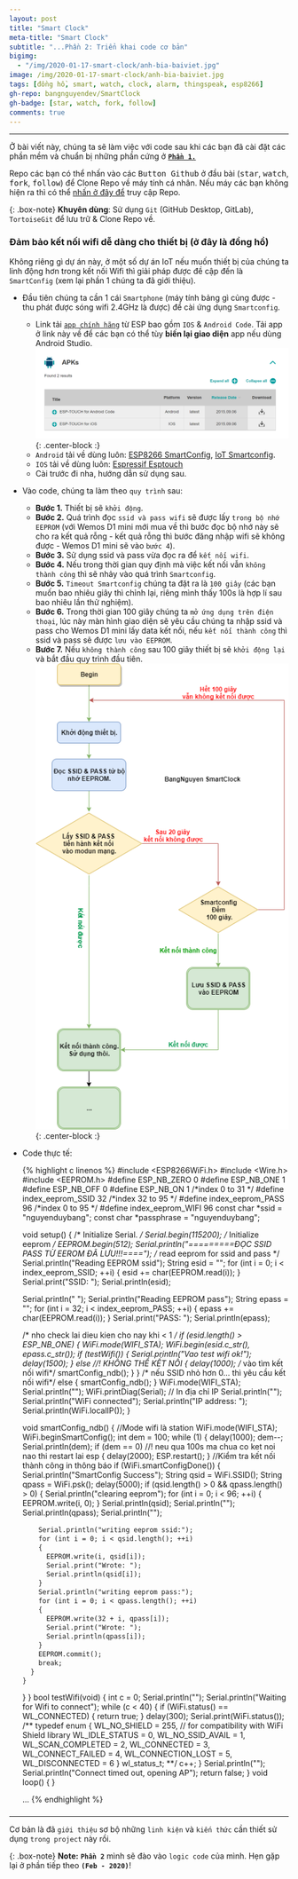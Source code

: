 ```yaml
---
layout: post
title: "Smart Clock"
meta-title: "Smart Clock"
subtitle: "...Phần 2: Triển khai code cơ bản"
bigimg:
  - "/img/2020-01-17-smart-clock/anh-bia-baiviet.jpg"
image: /img/2020-01-17-smart-clock/anh-bia-baiviet.jpg
tags: [đồng hồ, smart, watch, clock, alarm, thingspeak, esp8266]
gh-repo: bangnguyendev/SmartClock
gh-badge: [star, watch, fork, follow]
comments: true
---
```

----------------------------------------------------------------------------
Ở bài viết này, chúng ta sẽ làm việc với code sau khi các bạn đã cài đặt các phần mềm và chuẩn bị những phần cứng ở [**`Phần 1.`**](https://bangnguyendev.github.io/2020-01-17-smart-clock/ "Phần 1: Giới thiệu dự án")

Repo các bạn có thể nhấn vào các <kbd>Button Github</kbd> ở đầu bài (<kbd>star</kbd>, <kbd>watch</kbd>, <kbd>fork</kbd>, <kbd>follow</kbd>) để Clone Repo về máy tính cá nhân. Nếu máy các bạn không hiện ra thì có thể [nhấn ở đây để](https://github.com/bangnguyendev/SmartClock/ "Smart Clock") truy cập Repo.

{: .box-note}
**Khuyên dùng**: Sử dụng `Git` (GitHub Desktop, GitLab), `TortoiseGit` để lưu trữ & Clone Repo về.


### Đảm bảo kết nối wifi dễ dàng cho thiết bị (ở đây là đồng hồ)
Không riêng gì dự án này, ở một số dự án IoT nếu muốn thiết bị của chúng ta linh động hơn trong kết nối Wifi thì giải pháp được đề cập đến là `SmartConfig` (xem lại phần 1 chúng ta đã giới thiệu).
  - Đầu tiên chúng ta cần 1 cái `Smartphone` (máy tính bảng gì củng được - thu phát được sóng wifi 2.4GHz là được) để cài ứng dụng `Smartconfig`.
    - Link tải [`app chính hãng`](https://www.espressif.com/en/products/software/esp-touch/resources) từ ESP bao gồm `IOS` & `Android Code`. Tải app ở link này về để các bạn có thể tùy **biến lại giao diện** app nếu dùng Android Studio.
    ![Hình ảnh mô tả](/img/2020-01-23-smart-clock/APK_APP_SMARTCONFIG.png "Vào mục APKs để tải ứng dụng"){: .center-block :}
    - `Android` tải về dùng luôn: [ESP8266 SmartConfig](https://play.google.com/store/apps/details?id=com.cmmakerclub.iot.esptouch&hl=vi), [IoT Smartconfig](https://play.google.com/store/apps/details?id=com.iotmaker&hl=vi).
    - `IOS` tải về dùng luôn: [Espressif Esptouch](https://apps.apple.com/us/app/espressif-esptouch/id1071176700)
    - Cài trước đi nha, hướng dẫn sử dụng sau.
  - Vào code, chúng ta làm theo `quy trình` sau: 
    - **Bước 1.** Thiết bị sẽ `khởi động`.
    - **Bước 2.** Quá trình đọc `ssid và pass wifi` sẽ được lấy `trong bộ nhớ EEPROM` (với Wemos D1 mini mới mua về thì bước đọc bộ nhớ này sẽ cho ra kết quả rỗng - kết quả rỗng thì bước đăng nhập wifi sẽ không được - Wemos D1 mini sẽ vào `bước 4`).
    - **Bước 3.** Sử dụng ssid và pass vừa đọc ra để `kết nối wifi`.
    - **Bước 4.** Nếu trong thời gian quy định mà việc kết nối vẫn `không thành công` thì sẽ nhảy vào quá trình `Smartconfig`.
    - **Bước 5.** `Timeout Smartconfig` chúng ta đặt ra là `100 giây` (các bạn muốn bao nhiêu giây thì chỉnh lại, riêng mình thấy 100s là hợp lí sau bao nhiêu lần thử nghiệm).
    - **Bước 6.** Trong thời gian 100 giây chúng ta `mở ứng dụng trên điện thoại`, lúc này màn hình giao diện sẽ yêu cầu chúng ta nhập ssid và pass cho Wemos D1 mini lấy data kết nối, nếu `kết nối thành công` thì ssid và pass sẽ được `lưu vào EEPROM`.
    - **Bước 7.** Nếu `không thành công` sau 100 giây thiết bị sẽ `khởi động lại` và bắt đầu quy trình đầu tiên.
    ![Lưu Đồ Giải Thuật](/img/2020-01-23-smart-clock/SSID_PASS_EEPROM_Diagram.png "Lưu Đồ Giải Thuật - Draw.io"){: .center-block :}
  - Code thực tế:

    {% highlight c linenos %}
    #include <ESP8266WiFi.h>
    #include <Wire.h>
    #include <EEPROM.h>
    #define ESP_NB_ZERO 0
    #define ESP_NB_ONE 1
    #define ESP_NB_OFF 0
    #define ESP_NB_ON 1
    /*index 0 to 31 */
    #define index_eeprom_SSID 32
    /*index 32 to 95 */
    #define index_eeprom_PASS 96
    /*index 0 to 95 */
    #define index_eeprom_WIFI 96
    const char *ssid = "nguyenduybang";
    const char *passphrase = "nguyenduybang";

    void setup()
    {
      /* Initialize Serial. */
      Serial.begin(115200);
      /* Initialize eeprom */
      EEPROM.begin(512);
      Serial.println("=========ĐỌC SSID PASS TỪ EEROM ĐÃ LƯU!!!====");
      /* read eeprom for ssid and pass */
      Serial.println("Reading EEPROM ssid");
      String esid = "";
      for (int i = 0; i < index_eeprom_SSID; ++i)
      {
        esid += char(EEPROM.read(i));
      }
      Serial.print("SSID: ");
      Serial.println(esid);

      Serial.println(" ");
      Serial.println("Reading EEPROM pass");
      String epass = "";
      for (int i = 32; i < index_eeprom_PASS; ++i)
      {
        epass += char(EEPROM.read(i));
      }
      Serial.print("PASS: ");
      Serial.println(epass);
      
      /* nho check lai dieu kien cho nay khi < 1 */
      if (esid.length() > ESP_NB_ONE)
      {
        WiFi.mode(WIFI_STA);
        WiFi.begin(esid.c_str(), epass.c_str());
        if (testWifi())
        {
          Serial.println("Vao test wifi ok!");
          delay(1500);
        }
        else //! KHÔNG THỂ KẾT NỐI
        {
          delay(1000);
          /* vào tìm kết nối wifi*/
          smartConfig_ndb();
        }
      }
      /* nếu SSID nhỏ hơn 0... thì yêu cầu kết nối wifi*/
      else
      {
        smartConfig_ndb();
      }
      WiFi.mode(WIFI_STA);
      Serial.println("");
      WiFi.printDiag(Serial);
      // In địa chỉ IP
      Serial.println("");
      Serial.println("WiFi connected");
      Serial.println("IP address: ");
      Serial.println(WiFi.localIP());
    }

    void smartConfig_ndb()
    {
      //Mode wifi là station
      WiFi.mode(WIFI_STA);
      WiFi.beginSmartConfig();
      int dem = 100;
      while (1)
      {
        delay(1000);
        dem--;
        Serial.println(dem);
        if (dem == 0) //! neu qua 100s ma chua co ket noi nao thi restart lai esp
        {
          delay(2000);
          ESP.restart();
        }
        //Kiểm tra kết nối thành công in thông báo
        if (WiFi.smartConfigDone())
        {
          Serial.println("SmartConfig Success");
          String qsid = WiFi.SSID();
          String qpass = WiFi.psk();
          delay(5000);
          if (qsid.length() > 0 && qpass.length() > 0)
          {
            Serial.println("clearing eeprom");
            for (int i = 0; i < 96; ++i)
            {
              EEPROM.write(i, 0);
            }
            Serial.println(qsid);
            Serial.println("");
            Serial.println(qpass);
            Serial.println("");

            Serial.println("writing eeprom ssid:");
            for (int i = 0; i < qsid.length(); ++i)
            {
              EEPROM.write(i, qsid[i]);
              Serial.print("Wrote: ");
              Serial.println(qsid[i]);
            }
            Serial.println("writing eeprom pass:");
            for (int i = 0; i < qpass.length(); ++i)
            {
              EEPROM.write(32 + i, qpass[i]);
              Serial.print("Wrote: ");
              Serial.println(qpass[i]);
            }
            EEPROM.commit();
            break;
          }
        }
      }
    }
    bool testWifi(void)
    {
      int c = 0;
      Serial.println("");
      Serial.println("Waiting for Wifi to connect");
      while (c < 40)
      {
        if (WiFi.status() == WL_CONNECTED)
        {
          return true;
        }
        delay(300);
        Serial.print(WiFi.status());
        /**
          typedef enum {
            WL_NO_SHIELD        = 255,   // for compatibility with WiFi Shield library
            WL_IDLE_STATUS      = 0,
            WL_NO_SSID_AVAIL    = 1,
            WL_SCAN_COMPLETED   = 2,
            WL_CONNECTED        = 3,
            WL_CONNECT_FAILED   = 4,
            WL_CONNECTION_LOST  = 5,
            WL_DISCONNECTED     = 6
          } wl_status_t;
        **/
        c++;
      }
      Serial.println("");
      Serial.println("Connect timed out, opening AP");
      return false;
    }
    void loop()
    {
    }

    ...
    {% endhighlight %}

### 

### 


------------------------------------------------------------

Cơ bản là đã `giới thiệu` sơ bộ những `linh kiện` và `kiến thức` cần thiết sử dụng `trong project` này rồi.

{: .box-note}
**Note:** **`Phần 2`** mình sẽ đào vào `logic code` của mình. Hẹn gặp lại ở phần tiếp theo **`(Feb - 2020)`**!

